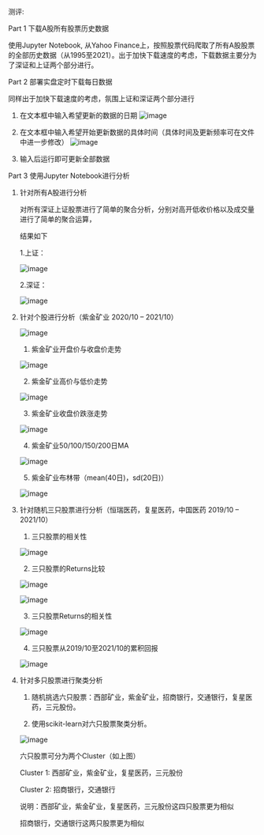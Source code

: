 测评:

Part 1 下载A股所有股票历史数据

使用Jupyter Notebook, 从Yahoo Finance上，按照股票代码爬取了所有A股股票的全部历史数据（从1995至2021）。出于加快下载速度的考虑，下载数据主要分为了深证和上证两个部分进行。

Part 2 部署实盘定时下载每日数据

同样出于加快下载速度的考虑，氛围上证和深证两个部分进行

1. 在文本框中输入希望更新的数据的日期
![image](https://user-images.githubusercontent.com/74880402/139532843-725aec2a-fbce-470f-a6b5-fe23f0c664de.png)

2. 在文本框中输入希望开始更新数据的具体时间（具体时间及更新频率可在文件中进一步修改）
![image](https://user-images.githubusercontent.com/74880402/139533024-2a12bbb6-6980-4007-b4f1-070e7d4d1533.png)

3. 输入后运行即可更新全部数据

Part 3 使用Jupyter Notebook进行分析

1. 针对所有A股进行分析


   对所有深证上证股票进行了简单的聚合分析，分别对高开低收价格以及成交量进行了简单的聚合运算， 
   
   结果如下
	 
	 1.上证：
	 
 	 ![image](https://user-images.githubusercontent.com/74880402/139535822-4a9cfec3-cbbe-4e68-a937-6168f65b8773.png)
	 
	 2.深证：
	 
	 ![image](https://user-images.githubusercontent.com/74880402/139535596-f6873919-d46d-4561-9ebf-f7e69af5d8e9.png)
	 
	 
2. 针对个股进行分析（紫金矿业 2020/10 – 2021/10）

	![image](https://user-images.githubusercontent.com/74880402/139534242-3b414280-0eaa-4af5-816c-08b5390b3652.png)

	
	1. 紫金矿业开盘价与收盘价走势
	
	![image](https://user-images.githubusercontent.com/74880402/139533978-1a7b962e-a3a5-4de9-8070-71a4314bb46f.png)

	2. 紫金矿业高价与低价走势
	
	![image](https://user-images.githubusercontent.com/74880402/139534005-9b1b9bc7-7f79-425b-9a4e-b73c85f531fd.png)

	
	3. 紫金矿业收盘价跌涨走势
	
	![image](https://user-images.githubusercontent.com/74880402/139534038-08a18ea5-b955-4f54-b73f-5837c59625d1.png)

	4. 紫金矿业50/100/150/200日MA

	![image](https://user-images.githubusercontent.com/74880402/139534056-64244863-08f7-47a9-8d5a-c5d8f4b6ba90.png)

	5. 紫金矿业布林带（mean(40日)，sd(20日)）
	
	![image](https://user-images.githubusercontent.com/74880402/139534082-4165e46c-5f63-427a-8662-a2fac9e2e2b6.png)

	
3. 针对随机三只股票进行分析（恒瑞医药，复星医药，中国医药 2019/10 – 2021/10）

	1. 三只股票的相关性
	
	![image](https://user-images.githubusercontent.com/74880402/139534103-0e5b8f6f-13fd-48ac-a97d-7c841e2bb11d.png)

 	2. 三只股票的Returns比较
 	
 	![image](https://user-images.githubusercontent.com/74880402/139534119-2b195e69-324c-4754-ac86-a4c8537d1428.png)
	
	![image](https://user-images.githubusercontent.com/74880402/139534132-eff76e52-d9ab-4f2e-9e33-58d820e90549.png)

	3. 三只股票Returns的相关性
	
	![image](https://user-images.githubusercontent.com/74880402/139534161-e3efa3fd-61b3-4222-9fa1-a0b1397b20e6.png)

	4. 三只股票从2019/10至2021/10的累积回报
	
	![image](https://user-images.githubusercontent.com/74880402/139534170-4be209d0-df0b-4d03-bb02-77df11c8ccc5.png)

4. 针对多只股票进行聚类分析

	1. 随机挑选六只股票：西部矿业，紫金矿业，招商银行，交通银行，复星医药，三元股份。
	
	2. 使用scikit-learn对六只股票聚类分析。
	
	![image](https://user-images.githubusercontent.com/74880402/139532275-07cbd67d-c50b-438a-ba08-c91c0c90dc3f.png)
	
	六只股票可分为两个Cluster（如上图）
	
	Cluster 1: 西部矿业，紫金矿业，复星医药，三元股份
	
	Cluster 2: 招商银行，交通银行
	
	说明：西部矿业，紫金矿业，复星医药，三元股份这四只股票更为相似
	
	招商银行，交通银行这两只股票更为相似
